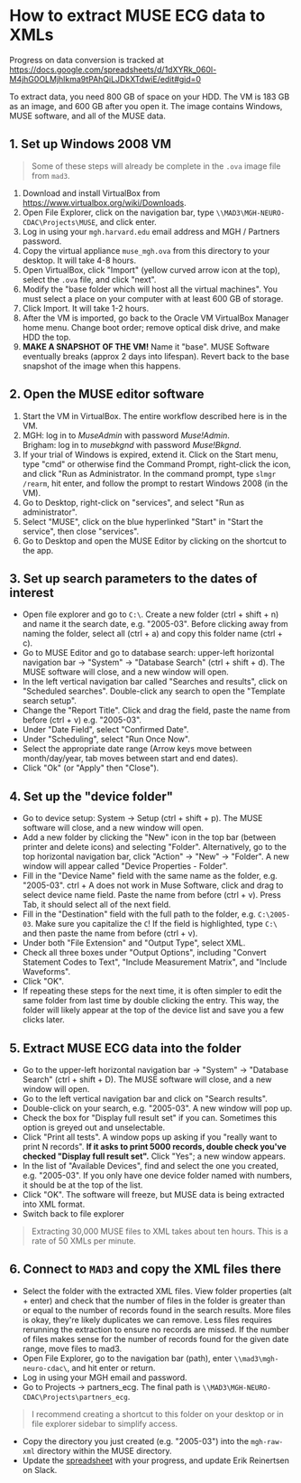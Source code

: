 # How to extract MUSE ECG data to XMLs

Progress on data conversion is tracked at https://docs.google.com/spreadsheets/d/1dXYRk_060l-M4jhG0OLMjhlkma9tPAhQiLJDkXTdwiE/edit#gid=0  

To extract data, you need 800 GB of space on your HDD. The VM is 183 GB as an image, and 600 GB after you open it. The image contains Windows, MUSE software, and all of the MUSE data.

## 1. Set up Windows 2008 VM
> Some of these steps will already be complete in the `.ova` image file from `mad3`.  
1. Download and install VirtualBox from https://www.virtualbox.org/wiki/Downloads.
2. Open File Explorer, click on the navigation bar, type `\\MAD3\MGH-NEURO-CDAC\Projects\MUSE`, and click enter.
3. Log in using your `mgh.harvard.edu` email address and MGH / Partners password.
4. Copy the virtual appliance `muse_mgh.ova` from this directory to your desktop. It will take 4-8 hours.
5. Open VirtualBox, click "Import" (yellow curved arrow icon at the top), select the `.ova` file, and click "next".
6. Modify the "base folder which will host all the virtual machines". You must select a place on your computer with at least 600 GB of storage.   
8. Click Import. It will take 1-2 hours.  
9. After the VM is imported, go back to the Oracle VM VirtualBox Manager home menu. Change boot order; remove optical disk drive, and make HDD the top.
10. **MAKE A SNAPSHOT OF THE VM!** Name it "base". MUSE Software eventually breaks (approx 2 days into lifespan). Revert back to the base snapshot of the image when this happens.

## 2. Open the MUSE editor software
1. Start the VM in VirtualBox. The entire workflow described here is in the VM.
2. MGH: log in to *MuseAdmin* with password *Muse!Admin*.  
    Brigham: log in to *musebkgnd* with password *Muse!Bkgnd*.  
3. If your trial of Windows is expired, extend it. Click on the Start menu, type "cmd" or otherwise find the Command Prompt, right-click the icon, and click "Run as Administrator. In the command prompt, type `slmgr /rearm`, hit enter, and follow the prompt to restart Windows 2008 (in the VM).
4. Go to Desktop, right-click on "services", and select "Run as administrator".  
5. Select "MUSE", click on the blue hyperlinked "Start" in "Start the service", then close "services".  
6. Go to Desktop and open the MUSE Editor by clicking on the shortcut to the app.  

## 3. Set up search parameters to the dates of interest 
* Open file explorer and go to `C:\`. Create a new folder (ctrl + shift + n) and name it the search date, e.g. "2005-03". Before clicking away from naming the folder, select all (ctrl + a) and copy this folder name (ctrl + c).
* Go to MUSE Editor and go to database search: upper-left horizontal navigation bar -> "System" -> "Database Search" (ctrl + shift + d). The MUSE software will close, and a new window will open. 
* In the left vertical navigation bar called "Searches and results", click on "Scheduled searches". Double-click any search to open the "Template search setup".  
* Change the "Report Title". Click and drag the field, paste the name from before (ctrl + v) e.g. "2005-03".  
* Under "Date Field", select "Confirmed Date".  
* Under "Scheduling", select "Run Once Now".  
* Select the appropriate date range (Arrow keys move between month/day/year, tab moves between start and end dates).  
* Click "Ok" (or "Apply" then "Close").  

## 4. Set up the "device folder" 
* Go to device setup: System -> Setup (ctrl + shift + p). The MUSE software will close, and a new window will open.  
* Add a new folder by clicking the "New" icon in the top bar (between printer and delete icons) and selecting "Folder". Alternatively, go to the top horizontal navigation bar, click "Action" -> "New" -> "Folder". A new window will appear called "Device Properties - Folder".  
* Fill in the "Device Name" field with the same name as the folder, e.g. "2005-03". ctrl + A does not work in Muse Software, click and drag to select device name field. Paste the name from before (ctrl + v). Press Tab, it should select all of the next field.  
* Fill in the "Destination" field with the full path to the folder, e.g. `C:\2005-03`. Make sure you capitalize the `C`! If the field is highlighted, type `C:\` and then paste the name from before (ctrl + v).  
* Under both "File Extension" and "Output Type", select XML.  
* Check all three boxes under "Output Options", including "Convert Statement Codes to Text", "Include Measurement Matrix", and "Include Waveforms".  
* Click "OK".
* If repeating these steps for the next time, it is often simpler to edit the same folder from last time by double clicking the entry. This way, the folder will likely appear at the top of the device list and save you a few clicks later.

## 5. Extract MUSE ECG data into the folder 
* Go to the upper-left horizontal navigation bar -> "System" -> "Database Search" (ctrl + shift + D). The MUSE software will close, and a new window will open.  
* Go to the left vertical navigation bar and click on "Search results".
* Double-click on your search, e.g. "2005-03". A new window will pop up.
* Check the box for "Display full result set" if you can. Sometimes this option is greyed out and unselectable.
* Click "Print all tests". A window pops up asking if you "really want to print N records". **If it asks to print 5000 records, double check you've checked "Display full result set".** Click "Yes"; a new window appears.
* In the list of "Available Devices", find and select the one you created, e.g. "2005-03". If you only have one device folder named with numbers, it should be at the top of the list.
* Click "OK". The software will freeze, but MUSE data is being extracted into XML format.
* Switch back to file explorer

> Extracting 30,000 MUSE files to XML takes about ten hours. This is a rate of 50 XMLs per minute.

## 6. Connect to `MAD3` and copy the XML files there
* Select the folder with the extracted XML files. View folder properties (alt + enter) and check that the number of files in the folder is greater than or equal to the number of records found in the search results. More files is okay, they're likely duplicates we can remove. Less files requires rerunning the extraction to ensure no records are missed. If the number of files makes sense for the number of records found for the given date range, move files to mad3.
* Open File Explorer, go to the navigation bar (path), enter `\\mad3\mgh-neuro-cdac\`, and hit enter or return.
* Log in using your MGH email and password.
* Go to Projects -> partners_ecg. The final path is `\\MAD3\MGH-NEURO-CDAC\Projects\partners_ecg`.

> I recommend creating a shortcut to this folder on your desktop or in file explorer sidebar to simplify access.

* Copy the directory you just created (e.g. "2005-03") into the `mgh-raw-xml` directory within the MUSE directory.
* Update the [spreadsheet](https://docs.google.com/spreadsheets/d/1dXYRk_060l-M4jhG0OLMjhlkma9tPAhQiLJDkXTdwiE/edit#gid=368382433) with your progress, and update Erik Reinertsen on Slack.
